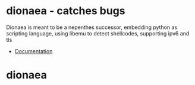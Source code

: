 dionaea - catches bugs
======================

Dionaea is meant to be a nepenthes successor, embedding python as
scripting language, using libemu to detect shellcodes, supporting ipv6
and tls

* [Documentation](http://dionaea.readthedocs.org)
# dionaea
